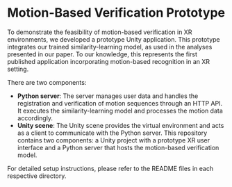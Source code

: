 # Motion-Based Verification Prototype

To demonstrate the feasibility of motion-based verification in XR environments, we developed a prototype Unity application.
This prototype integrates our trained similarity-learning model, as used in the analyses presented in our paper.
To our knowledge, this represents the first published application incorporating motion-based recognition in an XR setting.

There are two components:
- **Python server**: The server manages user data and handles the registration and verification of motion sequences through an HTTP API.  It executes the similarity-learning model and processes the motion data accordingly.
- **Unity scene**: The Unity scene provides the virtual environment and acts as a client to communicate with the Python server. This repository contains two components: a Unity project with a prototype XR user interface and a Python server that hosts the motion-based verification model.

For detailed setup instructions, please refer to the README files in each respective directory.
